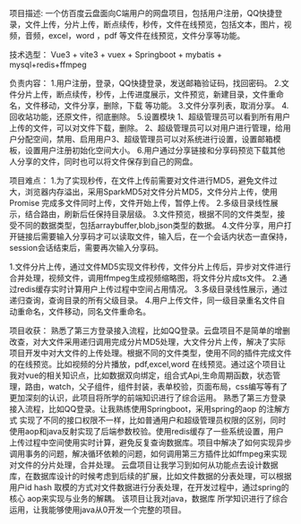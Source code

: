 
项目描述: 
一个仿百度云盘面向C端用户的网盘项目，包括用户注册，QQ快捷登录，文件上传，分片上传，断点续传，秒传，文件在线预览，包括文本，图片，视频，音频，excel，word ，pdf 等文件在线预览，文件分享等功能。

技术选型：
Vue3 +  vite3 + vuex + Springboot + mybatis + mysql+redis+ffmpeg

负责内容：
1.用户注册，登录，QQ快捷登录，发送邮箱验证码，找回密码。
2.文件分片上传，断点续传，秒传，上传进度展示，文件预览，新建目录，文件重命名，文件移动，文件分享，删除，下载 等功能。
3.文件分享列表，取消分享。
4.回收站功能，还原文件，彻底删除。
5.设置模块  1、超级管理员可以看到所有用户上传的文件，可以对文件下载，删除。 2、超级管理员可以对用户进行管理，给用户分配空间，禁用、启用用户3、超级管理员可以对系统进行设置，设置邮箱模板，设置用户注册初始化空间大小。
6.用户通过分享链接和分享码预览下载其他人分享的文件，同时也可以将文件保存到自己的网盘。

项目难点：
1.为了实现秒传，在文件上传前需要对文件进行MD5，避免文件过大，浏览器内存溢出，采用SparkMD5对文件分片MD5，文件分片上传，使用Promise 完成多文件同时上传，文件开始上传，暂停上传。
2.多级目录线性展示，结合路由，刷新后任保持目录层级。
3.文件预览，根据不同的文件类型，接受不同的数据类型，包括arraybuffer,blob,json类型的数据。
4.文件分享，用户打开链接后需要输入分享码才可以读取文件，输入后，在一个会话内状态一直保持，session会话结束后，需要再次输入分享码。

1.文件分片上传，通过文件MD5实现文件秒传，文件分片上传后，异步对文件进行合并处理，视频文件，调用ffmpeg生成视频缩略图，将文件分片成ts文件。
2.通过redis缓存实时计算用户上传过程中空间占用情况。
3.多级目录线性展示，通过递归查询，查询目录的所有父级目录。
4.用户上传文件，同一级目录重名文件自动重命名，文件移动，同名文件重命名。


项目收获：
熟悉了第三方登录接入流程，比如QQ登录。云盘项目不是简单的增删改查，对大文件采用递归调用完成分片MD5处理，大文件分片上传，解决了实际项目开发中对大文件的上传处理。根据不同的文件类型，使用不同的插件完成文件的在线预览。比如视频的分片播放，pdf,excel,word 在线预览。通过这个项目让我对vue的相关知识点，比如数据双向绑定，组合式Api,生命周期函数，状态管理，路由，watch，父子组件，组件封装，表单校验，页面布局，css编写等有了更加深刻的认识，此项目将所学的前端知识进行了综合运用。
熟悉了第三方登录接入流程，比如QQ登录。让我熟练使用Springboot，采用spring的aop 的注解方式 实现了不同的接口权限不一样，比如普通用户和超级管理员权限的区别，同时使用aop和java反射实现了后端参数校验。使用redis缓存了一些系统设置，用户上传过程中空间使用实时计算，避免反复查询数据库。项目中解决了如何实现异步调用事务的问题，解决循环依赖的问题，如何调用第三方插件比如ffmpeg来实现对文件的分片处理，合并处理。 云盘项目让我学习到如何从功能点去设计数据库，在数据库设计的时候考虑到后续的扩展，比如文件数据的分表处理，可以根据用户id hash 取模的方式对文件数据进行分表处理，在开发过程中，通过spring的核心 aop来实现与业务的解耦。 该项目让我对java，数据库 所学知识进行了综合运用，让我能够使用java从0开发一个完整的项目。

